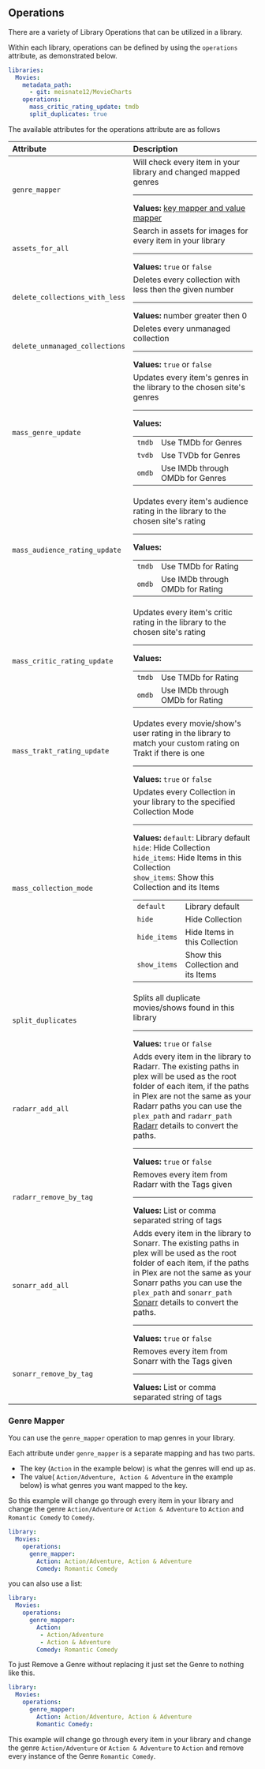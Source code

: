## Operations
There are a variety of Library Operations that can be utilized in a library.

Within each library, operations can be defined by using the `operations` attribute, as demonstrated below.

```yaml
libraries:
  Movies:
    metadata_path:
      - git: meisnate12/MovieCharts
    operations:
      mass_critic_rating_update: tmdb
      split_duplicates: true
```

The available attributes for the operations attribute are as follows

| Attribute                      | Description                                                                                                                                                                                                                                                                                                                                                                                                                                                                                                                         |
|:-------------------------------|:------------------------------------------------------------------------------------------------------------------------------------------------------------------------------------------------------------------------------------------------------------------------------------------------------------------------------------------------------------------------------------------------------------------------------------------------------------------------------------------------------------------------------------|
| `genre_mapper`                 | Will check every item in your library and changed mapped genres<hr>**Values:** [key mapper and value mapper](#genre-mapper)                                                                                                                                                                                                                                                                                                                                                                                                      |
| `assets_for_all`               | Search in assets for images for every item in your library<hr>**Values:** `true` or `false`                                                                                                                                                                                                                                                                                                                                                                                                                                         |
| `delete_collections_with_less` | Deletes every collection with less then the given number<hr>**Values:** number greater then 0                                                                                                                                                                                                                                                                                                                                                                                                                                       |
| `delete_unmanaged_collections` | Deletes every unmanaged collection<hr>**Values:** `true` or `false`                                                                                                                                                                                                                                                                                                                                                                                                                                                                 |
| `mass_genre_update`            | Updates every item's genres in the library to the chosen site's genres<hr>**Values:** <table class="clearTable"><tr><td>`tmdb`</td><td>Use TMDb for Genres</td></tr><tr><td>`tvdb`</td><td>Use TVDb for Genres</td></tr><tr><td>`omdb`</td><td>Use IMDb through OMDb for Genres</td></tr></table>                                                                                                                                                                                                                                   |
| `mass_audience_rating_update`  | Updates every item's audience rating in the library to the chosen site's rating<hr>**Values:** <table class="clearTable"><tr><td>`tmdb`</td><td>Use TMDb for Rating</td></tr><tr><td>`omdb`</td><td>Use IMDb through OMDb for Rating</td></tr></table>                                                                                                                                                                                                                                                                              |
| `mass_critic_rating_update`    | Updates every item's critic rating in the library to the chosen site's rating<hr>**Values:** <table class="clearTable"><tr><td>`tmdb`</td><td>Use TMDb for Rating</td></tr><tr><td>`omdb`</td><td>Use IMDb through OMDb for Rating</td></tr></table>                                                                                                                                                                                                                                                                                |
| `mass_trakt_rating_update`     | Updates every movie/show's user rating in the library to match your custom rating on Trakt if there is one<hr>**Values:** `true` or `false`                                                                                                                                                                                                                                                                                                                                                                                         |
| `mass_collection_mode`         | Updates every Collection in your library to the specified Collection Mode<hr>**Values:** `default`: Library default<br>`hide`: Hide Collection<br>`hide_items`: Hide Items in this Collection<br>`show_items`: Show this Collection and its Items<table class="clearTable"><tr><td>`default`</td><td>Library default</td></tr><tr><td>`hide`</td><td>Hide Collection</td></tr><tr><td>`hide_items`</td><td>Hide Items in this Collection</td></tr><tr><td>`show_items`</td><td>Show this Collection and its Items</td></tr></table> |
| `split_duplicates`             | Splits all duplicate movies/shows found in this library<hr>**Values:** `true` or `false`                                                                                                                                                                                                                                                                                                                                                                                                                                            |
| `radarr_add_all`               | Adds every item in the library to Radarr. The existing paths in plex will be used as the root folder of each item, if the paths in Plex are not the same as your Radarr paths you can use the `plex_path` and `radarr_path` [Radarr](radarr) details to convert the paths.<hr>**Values:** `true` or `false`                                                                                                                                                                                                                         |
| `radarr_remove_by_tag`         | Removes every item from Radarr with the Tags given<hr>**Values:** List or comma separated string of tags                                                                                                                                                                                                                                                                                                                                                                                                                            |
| `sonarr_add_all`               | Adds every item in the library to Sonarr. The existing paths in plex will be used as the root folder of each item, if the paths in Plex are not the same as your Sonarr paths you can use the `plex_path` and `sonarr_path` [Sonarr](sonarr) details to convert the paths.<hr>**Values:** `true` or `false`                                                                                                                                                                                                                         |
| `sonarr_remove_by_tag`         | Removes every item from Sonarr with the Tags given<hr>**Values:** List or comma separated string of tags                                                                                                                                                                                                                                                                                                                                                                                                                            |



### Genre Mapper
You can use the `genre_mapper` operation to map genres in your library.

Each attribute under `genre_mapper` is a separate mapping and has two parts. 
* The key (`Action` in the example below) is what the genres will end up as.
* The value( `Action/Adventure, Action & Adventure` in the example below) is what genres you want mapped to the key.

So this example will change go through every item in your library and change the genre `Action/Adventure` or `Action & Adventure` to `Action` and `Romantic Comedy` to `Comedy`.

```yaml
library:
  Movies:
    operations:
      genre_mapper:
        Action: Action/Adventure, Action & Adventure
        Comedy: Romantic Comedy
```

you can also use a list:

```yaml
library:
  Movies:
    operations:
      genre_mapper:
        Action: 
         - Action/Adventure
         - Action & Adventure
        Comedy: Romantic Comedy
```

To just Remove a Genre without replacing it just set the Genre to nothing like this.

```yaml
library:
  Movies:
    operations:
      genre_mapper:
        Action: Action/Adventure, Action & Adventure
        Romantic Comedy:
```

This example will change go through every item in your library and change the genre `Action/Adventure` or `Action & Adventure` to `Action` and remove every instance of the Genre `Romantic Comedy`.
